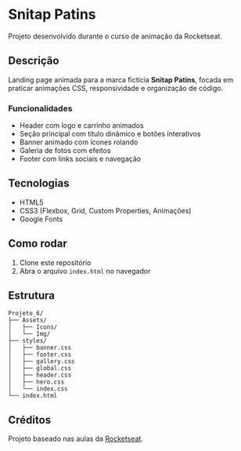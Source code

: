 # Snitap Patins

Projeto desenvolvido durante o curso de animação da Rocketseat.

## Descrição

Landing page animada para a marca fictícia **Snitap Patins**, focada em praticar animações CSS, responsividade e organização de código.

### Funcionalidades

- Header com logo e carrinho animados
- Seção principal com título dinâmico e botões interativos
- Banner animado com ícones rolando
- Galeria de fotos com efeitos
- Footer com links sociais e navegação

## Tecnologias

- HTML5
- CSS3 (Flexbox, Grid, Custom Properties, Animações)
- Google Fonts

## Como rodar

1. Clone este repositório
2. Abra o arquivo `index.html` no navegador

## Estrutura

```
Projeto_6/
├── Assets/
│   ├── Icons/
│   └── Img/
├── styles/
│   ├── banner.css
│   ├── footer.css
│   ├── gallery.css
│   ├── global.css
│   ├── header.css
│   ├── hero.css
│   └── index.css
└── index.html
```

## Créditos

Projeto baseado nas aulas da [Rocketseat](https://rocketseat.com.br/).
